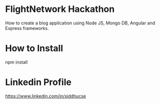 # FlightNetwork Hackathon
How to create a blog application using Node JS, Mongo DB, Angular and Express frameworks.

# How to Install
npm install

# Linkedin Profile
https://www.linkedin.com/in/siddhucse
